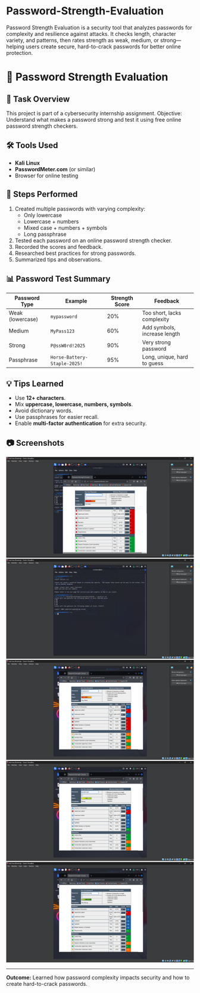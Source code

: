 # Password-Strength-Evaluation
Password Strength Evaluation is a security tool that analyzes passwords for complexity and resilience against attacks. It checks length, character variety, and patterns, then rates strength as weak, medium, or strong—helping users create secure, hard-to-crack passwords for better online protection.
# 🔐 Password Strength Evaluation

## 📌 Task Overview
This project is part of a cybersecurity internship assignment.
Objective: Understand what makes a password strong and test it using free online password strength checkers.

## 🛠 Tools Used
- **Kali Linux**
- **PasswordMeter.com** (or similar)
- Browser for online testing

## 🔹 Steps Performed
1. Created multiple passwords with varying complexity:
   - Only lowercase
   - Lowercase + numbers
   - Mixed case + numbers + symbols
   - Long passphrase
2. Tested each password on an online password strength checker.
3. Recorded the scores and feedback.
4. Researched best practices for strong passwords.
5. Summarized tips and observations.

## 📊 Password Test Summary
| Password Type        | Example         | Strength Score | Feedback                          |
|----------------------|----------------|---------------|------------------------------------|
| Weak (lowercase)     | `mypassword`   | 20%           | Too short, lacks complexity       |
| Medium               | `MyPass123`    | 60%           | Add symbols, increase length      |
| Strong               | `P@ssW0rd!2025`| 90%           | Very strong password              |
| Passphrase           | `Horse-Battery-Staple-2025!` | 95% | Long, unique, hard to guess |

## 💡 Tips Learned
- Use **12+ characters**.
- Mix **uppercase, lowercase, numbers, symbols**.
- Avoid dictionary words.
- Use passphrases for easier recall.
- Enable **multi-factor authentication** for extra security.

## 📷 Screenshots
![code](s.png)
![Interface](s1.png)
![Weak Password Test](weak.png)
![Medium Password Test](moderate.png)
![Strong Password Test](strong.png)

---
**Outcome:** Learned how password complexity impacts security and how to create hard-to-crack passwords.
